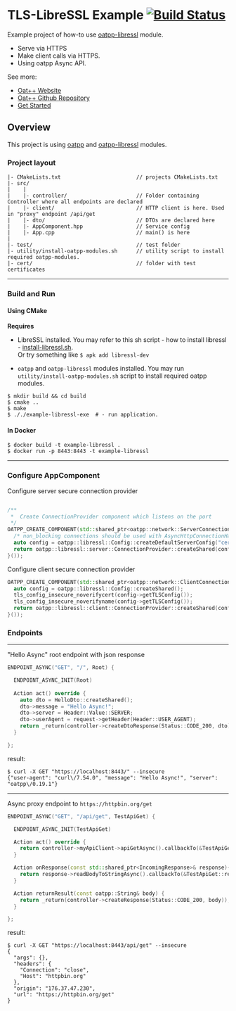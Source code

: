 # TLS-LibreSSL Example [![Build Status](https://dev.azure.com/lganzzzo/lganzzzo/_apis/build/status/oatpp.example-libressl?branchName=master)](https://dev.azure.com/lganzzzo/lganzzzo/_build?definitionId=13&branchName=master)

Example project of how-to use [oatpp-libressl](https://github.com/oatpp/oatpp-libressl) module. 
- Serve via HTTPS 
- Make client calls via HTTPS. 
- Using oatpp Async API.

See more:

- [Oat++ Website](https://oatpp.io/)
- [Oat++ Github Repository](https://github.com/oatpp/oatpp)
- [Get Started](https://oatpp.io/docs/start)

## Overview

This project is using [oatpp](https://github.com/oatpp/oatpp) and [oatpp-libressl](https://github.com/oatpp/oatpp-libressl) modules.

### Project layout

```
|- CMakeLists.txt                        // projects CMakeLists.txt
|- src/
|    |
|    |- controller/                      // Folder containing Controller where all endpoints are declared
|    |- client/                          // HTTP client is here. Used in "proxy" endpoint /api/get
|    |- dto/                             // DTOs are declared here
|    |- AppComponent.hpp                 // Service config
|    |- App.cpp                          // main() is here
|    
|- test/                                 // test folder
|- utility/install-oatpp-modules.sh      // utility script to install required oatpp-modules.
|- cert/                                 // folder with test certificates 
```

---

### Build and Run

#### Using CMake
**Requires** 

- LibreSSL installed. You may refer to this sh script - how to install libressl - 
[install-libressl.sh](https://github.com/oatpp/oatpp-libressl/blob/master/utility/install-deps/install-libressl.sh).  
Or try something like ```$ apk add libressl-dev```

- `oatpp` and `oatpp-libressl` modules installed. You may run `utility/install-oatpp-modules.sh` 
script to install required oatpp modules.

```
$ mkdir build && cd build
$ cmake ..
$ make 
$ ././example-libressl-exe  # - run application.
```

#### In Docker

```
$ docker build -t example-libressl .
$ docker run -p 8443:8443 -t example-libressl
```

---

### Configure AppComponent

Configure server secure connection provider

```c++

/**
 *  Create ConnectionProvider component which listens on the port
 */
OATPP_CREATE_COMPONENT(std::shared_ptr<oatpp::network::ServerConnectionProvider>, serverConnectionProvider)([] {
  /* non_blocking connections should be used with AsyncHttpConnectionHandler for AsyncIO */
  auto config = oatpp::libressl::Config::createDefaultServerConfig("cert/test_key.pem", "cert/test_cert.crt");
  return oatpp::libressl::server::ConnectionProvider::createShared(config, 8443, true /* true for non_blocking */);
}());

```

Configure client secure connection provider

```c++
OATPP_CREATE_COMPONENT(std::shared_ptr<oatpp::network::ClientConnectionProvider>, sslClientConnectionProvider) ([] {
  auto config = oatpp::libressl::Config::createShared();
  tls_config_insecure_noverifycert(config->getTLSConfig());
  tls_config_insecure_noverifyname(config->getTLSConfig());
  return oatpp::libressl::client::ConnectionProvider::createShared(config, "httpbin.org", 443);
}());
```

### Endpoints
---
"Hello Async" root endpoint with json response
```c++
ENDPOINT_ASYNC("GET", "/", Root) {

  ENDPOINT_ASYNC_INIT(Root)
  
  Action act() override {
    auto dto = HelloDto::createShared();
    dto->message = "Hello Async!";
    dto->server = Header::Value::SERVER;
    dto->userAgent = request->getHeader(Header::USER_AGENT);
    return _return(controller->createDtoResponse(Status::CODE_200, dto));
  }

};
```

result:
```
$ curl -X GET "https://localhost:8443/" --insecure
{"user-agent": "curl\/7.54.0", "message": "Hello Async!", "server": "oatpp\/0.19.1"}
```
---
Async proxy endpoint to ```https://httpbin.org/get```

```c++
ENDPOINT_ASYNC("GET", "/api/get", TestApiGet) {

  ENDPOINT_ASYNC_INIT(TestApiGet)

  Action act() override {
    return controller->myApiClient->apiGetAsync().callbackTo(&TestApiGet::onResponse);
  }

  Action onResponse(const std::shared_ptr<IncomingResponse>& response){
    return response->readBodyToStringAsync().callbackTo(&TestApiGet::returnResult);
  }

  Action returnResult(const oatpp::String& body) {
    return _return(controller->createResponse(Status::CODE_200, body));
  }

};
```

result:
```
$ curl -X GET "https://localhost:8443/api/get" --insecure
{
  "args": {}, 
  "headers": {
    "Connection": "close", 
    "Host": "httpbin.org"
  }, 
  "origin": "176.37.47.230", 
  "url": "https://httpbin.org/get"
}
```
